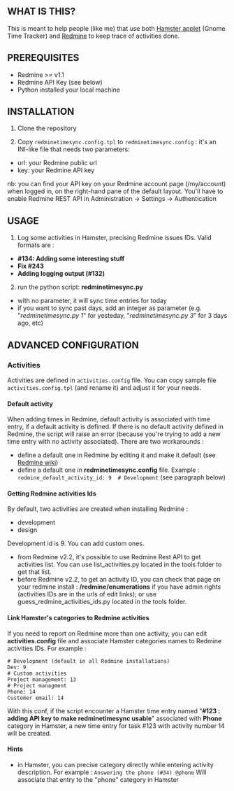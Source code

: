 WHAT IS THIS?
-------------

This is meant to help people (like me) that use both [Hamster applet][1] (Gnome Time Tracker) and [Redmine][2] to keep trace of activities done.


PREREQUISITES
-------------

* Redmine >= v1.1
* Redmine API Key (see below)
* Python installed your local machine


INSTALLATION
------------

1. Clone the repository

2. Copy `redminetimesync.config.tpl` to `redminetimesync.config` : it's an INI-like file that needs two parameters:

 - url: your Redmine public url
 - key: your Redmine API key

  nb: you can find your API key on your Redmine account page (/my/account) when logged in, on the right-hand pane of the default layout.
  You'll have to enable Redmine REST API in Administration -> Settings -> Authentication


USAGE
-----
1. Log some activities in Hamster, precising Redmine issues IDs. Valid formats are :
 - **#134: Adding some interesting stuff**
 - **Fix #243**
 - **Adding logging output (#132)**

2. run the python script: **redminetimesync.py**
 - with no parameter, it will sync time entries for today
 - if you want to sync past days, add an integer as parameter (e.g. "*redminetimesync.py 1*" for yesteday, "*redminetimesync.py 3*" for 3 days ago, etc)


ADVANCED CONFIGURATION
----------------------

### Activities

Activities are defined in `activities.config` file. You can copy sample file `activities.config.tpl` (and rename it)
and adjust it for your needs.

#### Default activity

When adding times in Redmine, default activity is associated with time entry, if a default activity is defined. If there is no default activity defined in Redmine, the script will raise an error (because you're trying to add a new time entry with no activity associated). There are two workarounds :

 - define a default one in Redmine by editing it and make it default (see [Redmine wiki][3])
 - define a default one in **redminetimesync.config** file. Example :
   `redmine_default_activity_id: 9  # Development`
   (see paragraph below)

#### Getting Redmine activities Ids
By default, two activities are created when installing Redmine :

  - development
  - design

Development id is 9. You can add custom ones.

  - from Redmine v2.2, it's possible to use Redmine Rest API to get activities list. You can use list_activities.py located in the tools folder to get that list.
  - before Redmine v2.2, to get an activity ID, you can check that page on your redmine install : **/redmine/enumerations** if you have admin rights (activities IDs are in the urls of edit links); or use guess_redmine_activities_ids.py located in the tools folder.

#### Link Hamster's categories to Redmine activities

If you need to report on Redmine more than one activity, you can edit **activities.config** file and associate Hamster categories names to Redmine activities IDs.
For example :

    # Development (default in all Redmine installations)
    Dev: 9
    # Custom activities
    Project management: 13
    # Project managment
    Phone: 14
    Customer email: 14

With this conf, if the script encounter a Hamster time entry named "**#123 : adding API key to make redminetimesync usable**" associated with **Phone** category in Hamster, a new time entry for task #123 with activity number 14 will be created.

#### Hints

  - in Hamster, you can precise category directly while entering activity description. For example :
    `Answering the phone (#34) @phone`
    Will associate that entry to the "phone" category in Hamster


[1]: https://extensions.gnome.org/extension/425/project-hamster-extension/
[2]: http://www.redmine.org/
[3]: http://www.redmine.org/projects/redmine/wiki/RedmineEnumerations
